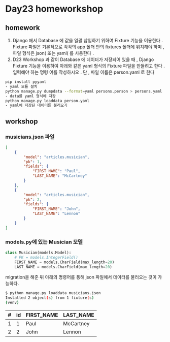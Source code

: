 # Day23 homeworkshop

## homework

1. Django 에서 Database 에 값을 일괄 삽입하기 위하여 Fixture 기능을 이용한다 . Fixture
   파일은 기본적으로 각각의 app 폴더 안의 fixtures 폴더에 위치해야 하며 , 파일 형식은
   json( 또는 yaml( 를 사용한다 .
2. D23 Workshop 과 같이 Database 에 데이터가 저장되어 있을 때 , Django Fixture 기능을
   이용하여 아래와 같은 yaml 형식의 Fixture 파일을 만들려고 한다 . 입력해야 하는 명령
   어를 작성하시오 . 단 , 파일 이름은 person.yaml 로 한다

```bash
pip install pyyaml
- yaml 모듈 설치
python manage.py dumpdata --format=yaml persons.person > persons.yaml
- data를 yaml 형식에 저장
python manage.py loaddata person.yaml
- yaml에 저장된 데이터를 불러오기
```



## workshop

### musicians.json 파일

```json
[
    {
        "model": "articles.musician",
        "pk": 1,
        "fields": {
            "FIRST_NAME": "Paul",
            "LAST_NAME": "McCartney"
        }
    },
    {
        "model": "articles.musician",
        "pk": 2,
        "fields": {
            "FIRST_NAME": "John",
            "LAST_NAME": "Lennon"
        }
    }
]
```

### models.py에 있는 Musician 모델

```python
class Musician(models.Model):
    # PK = models.IntegerField()
    FIRST_NAME = models.CharField(max_length=20)
    LAST_NAME = models.CharField(max_length=20)
```

migration을 해준 뒤 아래의 명령어를 통해 json 파일에서 데이터를 불러오는 것이 가능하다.

```bash
$ python manage.py loaddata musicians.json
Installed 2 object(s) from 1 fixture(s)
(venv)
```

| #    | id   | FIRST_NAME | LAST_NAME |
| ---- | ---- | ---------- | --------- |
| 1    | 1    | Paul       | McCartney |
| 2    | 2    | John       | Lennon    |

